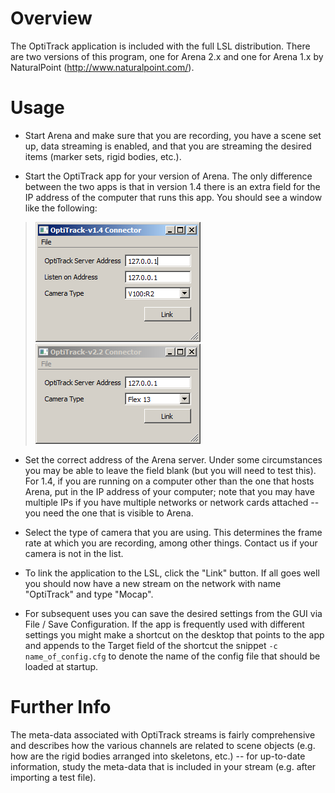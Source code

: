 # Overview

The OptiTrack application is included with the full LSL distribution. There are two versions of this program, one for Arena 2.x and one for Arena 1.x by NaturalPoint (http://www.naturalpoint.com/).

# Usage

  * Start Arena and make sure that you are recording, you have a scene set up, data streaming is enabled, and that you are streaming the desired items (marker sets, rigid bodies, etc.).

  * Start the OptiTrack app for your version of Arena. The only difference between the two apps is that in version 1.4 there is an extra field for the IP address of the computer that runs this app. You should see a window like the following:
> ![optitrack14.png](OptiTrack-v1.4/optitrack14.png)
![optitrack22.png](OptiTrack-v2.2/optitrack22.png)

  * Set the correct address of the Arena server. Under some circumstances you may be able to leave the field blank (but you will need to test this). For 1.4, if you are running on a computer other than the one that hosts Arena, put in the IP address of your computer; note that you may have multiple IPs if you have multiple networks or network cards attached -- you need the one that is visible to Arena.

  * Select the type of camera that you are using. This determines the frame rate at which you are recording, among other things. Contact us if your camera is not in the list.

  * To link the application to the LSL, click the "Link" button. If all goes well you should now have a new stream on the network with name "OptiTrack" and type "Mocap".

  * For subsequent uses you can save the desired settings from the GUI via File / Save Configuration. If the app is frequently used with different settings you might make a shortcut on the desktop that points to the app and appends to the Target field of the shortcut the snippet `-c name_of_config.cfg` to denote the name of the config file that should be loaded at startup.

# Further Info
The meta-data associated with OptiTrack streams is fairly comprehensive and describes how the various channels are related to scene objects (e.g. how are the rigid bodies arranged into skeletons, etc.) -- for up-to-date information, study the meta-data that is included in your stream (e.g. after importing a test file).
